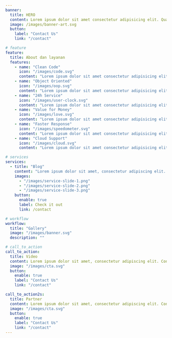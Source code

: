 ```yaml
---
banner:
  title: HERO
  content: Lorem ipsum dolor sit amet consectetur adipisicing elit. Quam nihil enim maxime corporis cumque <br/> totam aliquid nam sint inventore optio modi neque laborum officiis necessitatibus
  image: /images/banner-art.svg
  button:
    label: "Contact Us"
    link: "/contact"

# feature
feature:
  title: About dan layanan
  features:
    - name: "Clean Code"
      icon: "/images/code.svg"
      content: "Lorem ipsum dolor sit amet consectetur adipisicing elit quam nihil"
    - name: "Object Oriented"
      icon: "/images/oop.svg"
      content: "Lorem ipsum dolor sit amet consectetur adipisicing elit quam nihil"
    - name: "24h Service"
      icon: "/images/user-clock.svg"
      content: "Lorem ipsum dolor sit amet consectetur adipisicing elit quam nihil"
    - name: "Value for Money"
      icon: "/images/love.svg"
      content: "Lorem ipsum dolor sit amet consectetur adipisicing elit quam nihil"
    - name: "Faster Response"
      icon: "/images/speedometer.svg"
      content: "Lorem ipsum dolor sit amet consectetur adipisicing elit quam nihil"
    - name: "Cloud Support"
      icon: "/images/cloud.svg"
      content: "Lorem ipsum dolor sit amet consectetur adipisicing elit quam nihil"

# services
services:
  - title: "Blog"
    content: "Lorem ipsum dolor sit amet, consectetur adipiscing elit. Consequat tristique eget amet, tempus eu at consecttur. Leo facilisi nunc viverra tellus. Ac laoreet sit vel consquat. consectetur adipiscing elit. Consequat tristique eget amet, tempus eu at consecttur. Leo facilisi nunc viverra tellus. Ac laoreet sit vel consquat."
    images:
      - "/images/service-slide-1.png"
      - "/images/service-slide-2.png"
      - "/images/service-slide-3.png"
    button:
      enable: true
      label: Check it out
      link: /contact

# workflow
workflow:
  title: "Gallery"
  image: "/images/banner.svg"
  description: ""

# call_to_action
call_to_action:
  title: Video
  content: Lorem ipsum dolor sit amet, consectetur adipiscing elit. Consequat tristique eget amet, tempus eu at consecttur.
  image: "/images/cta.svg"
  button:
    enable: true
    label: "Contact Us"
    link: "/contact"

call_to_action2s:
  title: Partner
  content: Lorem ipsum dolor sit amet, consectetur adipiscing elit. Consequat tristique eget amet, tempus eu at consecttur.
  image: "/images/cta.svg"
  button:
    enable: true
    label: "Contact Us"
    link: "/contact"
---
```


